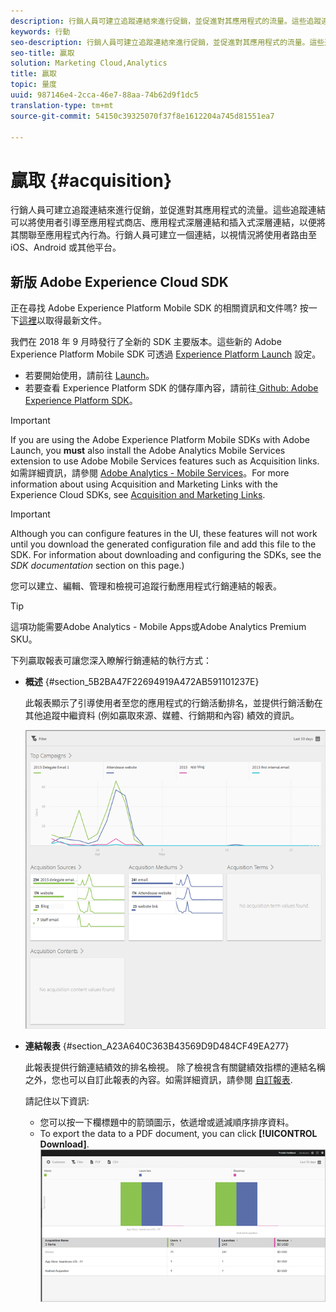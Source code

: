 ```yaml
---
description: 行銷人員可建立追蹤連結來進行促銷，並促進對其應用程式的流量。這些追蹤連結可以將使用者引導至應用程式商店、應用程式深層連結和插入式深層連結，以便將其關聯至應用程式內行為。行銷人員可建立一個連結，以視情況將使用者路由至 iOS、Android 或其他平台。
keywords: 行動
seo-description: 行銷人員可建立追蹤連結來進行促銷，並促進對其應用程式的流量。這些追蹤連結可以將使用者引導至應用程式商店、應用程式深層連結和插入式深層連結，以便將其關聯至應用程式內行為。行銷人員可建立一個連結，以視情況將使用者路由至 iOS、Android 或其他平台。
seo-title: 贏取
solution: Marketing Cloud,Analytics
title: 贏取
topic: 量度
uuid: 987146e4-2cca-46e7-88aa-74b62d9f1dc5
translation-type: tm+mt
source-git-commit: 54150c39325070f37f8e1612204a745d81551ea7

---
```



# 贏取 {#acquisition}

行銷人員可建立追蹤連結來進行促銷，並促進對其應用程式的流量。這些追蹤連結可以將使用者引導至應用程式商店、應用程式深層連結和插入式深層連結，以便將其關聯至應用程式內行為。行銷人員可建立一個連結，以視情況將使用者路由至 iOS、Android 或其他平台。

## 新版 Adobe Experience Cloud SDK

正在尋找 Adobe Experience Platform Mobile SDK 的相關資訊和文件嗎? 按一下[這裡](https://aep-sdks.gitbook.io/docs/)以取得最新文件。

我們在 2018 年 9 月時發行了全新的 SDK 主要版本。這些新的 Adobe Experience Platform Mobile SDK 可透過 [Experience Platform Launch](https://www.adobe.com/experience-platform/launch.html) 設定。

* 若要開始使用，請前往 [Launch](https://launch.adobe.com/)。
* 若要查看 Experience Platform SDK 的儲存庫內容，請前往[ Github: Adobe Experience Platform SDK](https://github.com/Adobe-Marketing-Cloud/acp-sdks)。

>[!IMPORTANT]
>
> If you are using the Adobe Experience Platform Mobile SDKs with Adobe Launch, you **must** also install the Adobe Analytics Mobile Services extension to use Adobe Mobile Services features such as Acquisition links. 如需詳細資訊，請參閱 [Adobe Analytics - Mobile Services](https://aep-sdks.gitbook.io/docs/using-mobile-extensions/adobe-analytics-mobile-services)。For more information about using Acquisition and Marketing Links with the Experience Cloud SDKs, see [Acquisition and Marketing Links](https://aep-sdks.gitbook.io/docs/using-mobile-extensions/adobe-analytics-mobile-services#acquisition-and-marketing-links).

>[!IMPORTANT]
>
>Although you can configure features in the UI, these features will not work until you download the generated configuration file and add this file to the SDK. For information about downloading and configuring the SDKs, see the *SDK documentation* section on this page.)

您可以建立、編輯、管理和檢視可追蹤行動應用程式行銷連結的報表。

>[!TIP]
>
>這項功能需要Adobe Analytics - Mobile Apps或Adobe Analytics Premium SKU。

下列贏取報表可讓您深入瞭解行銷連結的執行方式：

* **概述** {#section_5B2BA47F22694919A472AB591101237E}

   此報表顯示了引導使用者至您的應用程式的行銷活動排名，並提供行銷活動在其他追蹤中繼資料 (例如贏取來源、媒體、行銷期和內容) 績效的資訊。

   ![](assets/acquisition_overview.png)

* **連結報表** {#section_A23A640C363B43569D9D484CF49EA277}

   此報表提供行銷連結績效的排名檢視。 除了檢視含有關鍵績效指標的連結名稱之外，您也可以自訂此報表的內容。如需詳細資訊，請參閱 [自訂報表](/help/using/usage/reports-customize/t-reports-customize.md).

   請記住以下資訊:

   * 您可以按一下欄標題中的箭頭圖示，依遞增或遞減順序排序資料。
   * To export the data to a PDF document, you can click **[!UICONTROL Download]**.
   ![](assets/acquisition_name.png)
